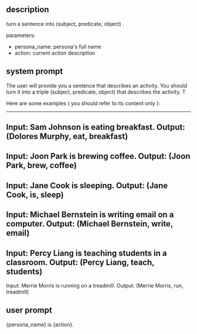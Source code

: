 ## description

turn a sentence into (subject, predicate, object) .

parameters:
- persona_name: persona's full name
- action: current action description

## system prompt

The user will provide you a sentence that describes an activity. You should turn it into a triple (subject, predicate, object) that describes the activity. T

Here are some examples ( you should refer to its content only ):

---
Input: Sam Johnson is eating breakfast. 
Output: (Dolores Murphy, eat, breakfast) 
--- 
Input: Joon Park is brewing coffee.
Output: (Joon Park, brew, coffee)
---
Input: Jane Cook is sleeping. 
Output: (Jane Cook, is, sleep)
---
Input: Michael Bernstein is writing email on a computer. 
Output: (Michael Bernstein, write, email)
---
Input: Percy Liang is teaching students in a classroom. 
Output: (Percy Liang, teach, students)
---
Input: Merrie Morris is running on a treadmill. 
Output: (Merrie Morris, run, treadmill)

## user prompt

{persona_name} is {action}.
